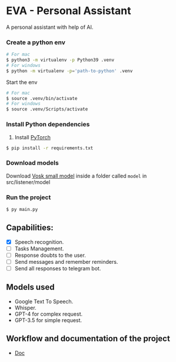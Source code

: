 # EVA - Personal Assistant

A personal assistant with help of AI.

### Create a python env

```bash
# For mac
$ python3 -m virtualenv -p Python39 .venv
# For windows
$ python -m virtualenv -p='path-to-python' .venv
```

Start the env

```bash
# For mac
$ source .venv/bin/activate
# For windows
$ source .venv/Scripts/activate
```

### Install Python dependencies

1. Install [PyTorch](https://pytorch.org/get-started/locally/)

```bash
$ pip install -r requirements.txt
```

### Download models

Download [Vosk small model](https://alphacephei.com/vosk/models) inside a folder called `model` in src/listener/model

### Run the project

```bash
$ py main.py
```

## Capabilities:

- [x] Speech recognition.
- [ ] Tasks Management.
- [ ] Response doubts to the user.
- [ ] Send messages and remember reminders.
- [ ] Send all responses to telegram bot.

## Models used

- Google Text To Speech.
- Whisper.
- GPT-4 for complex request.
- GPT-3.5 for simple request.

## Workflow and documentation of the project

- [Doc](https://drive.google.com/drive/folders/1Nnn7RBA9Lzi_jqQynN_inBtx3IYG7OLu?usp=sharing)
